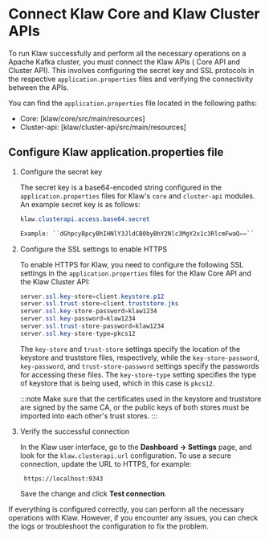 # Connect Klaw Core and Klaw Cluster APIs

To run Klaw successfully and perform all the necessary operations on a Apache Kafka cluster, you must connect the Klaw APIs (
Core API and Cluster API). This involves configuring the secret key and SSL protocols in the
respective `application.properties` files and verifying the connectivity between the APIs.

You can find the `application.properties` file located in the following paths:

- Core: [klaw/core/src/main/resources]
- Cluster-api: [klaw/cluster-api/src/main/resources]

## Configure Klaw application.properties file

1.  Configure the secret key

    The secret key is a base64-encoded string configured in the
    `application.properties` files for Klaw's `core` and `cluster-api`
    modules. An example secret key is as follows:

    ```java
    klaw.clusterapi.access.base64.secret

    Example: ``dGhpcyBpcyBhIHNlY3JldCB0byBhY2Nlc3MgY2x1c3RlcmFwaQ==``
    ```

2.  Configure the SSL settings to enable HTTPS

    To enable HTTPS for Klaw, you need to configure the following SSL settings in the `application.properties` files for
    the Klaw Core API and the Klaw Cluster API:

    ```java
    server.ssl.key-store=client.keystore.p12
    server.ssl.trust-store=client.truststore.jks
    server.ssl.key-store-password=klaw1234
    server.ssl.key-password=klaw1234
    server.ssl.trust-store-password=klaw1234
    server.ssl.key-store-type=pkcs12
    ```

    The `key-store` and `trust-store` settings specify the location of
    the keystore and truststore files, respectively, while the
    `key-store-password`, `key-password`, and `trust-store-password`
    settings specify the passwords for accessing these files. The
    `key-store-type` setting specifies the type of keystore that is
    being used, which in this case is `pkcs12`.

    :::note
    Make sure that the certificates used in the keystore and truststore
    are signed by the same CA, or the public keys of both stores must be
    imported into each other's trust stores.
    :::

3.  Verify the successful connection

    In the Klaw user interface, go to the **Dashboard -\> Settings**
    page, and look for the `klaw.clusterapi.url` configuration. To use a
    secure connection, update the URL to HTTPS, for example:

         https://localhost:9343

    Save the change and click **Test connection**.

If everything is configured correctly, you can perform all the necessary operations with Klaw. However, if you encounter
any issues, you can check the logs or troubleshoot the configuration to fix the problem.
